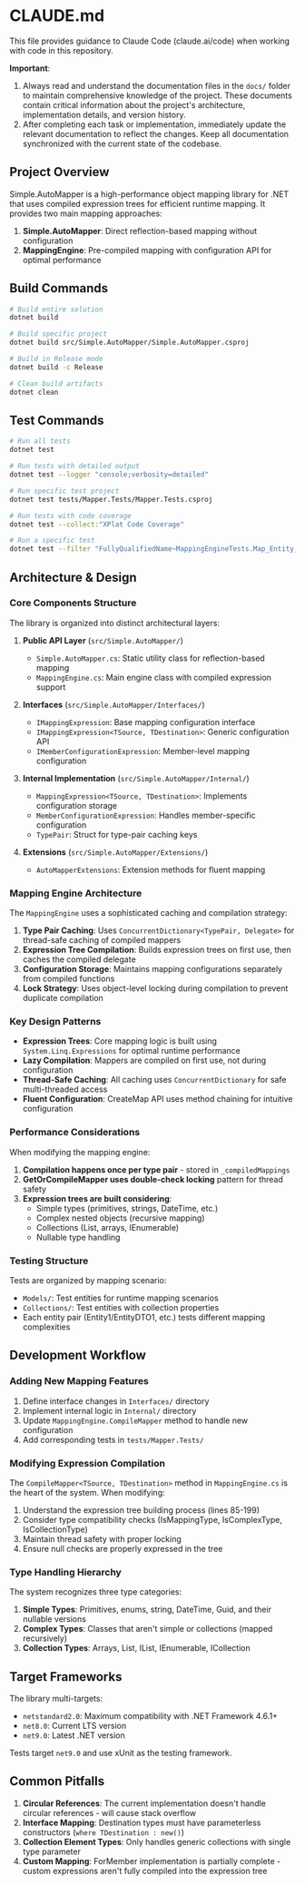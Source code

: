 # CLAUDE.md

This file provides guidance to Claude Code (claude.ai/code) when working with code in this repository.

**Important**: 
1. Always read and understand the documentation files in the `docs/` folder to maintain comprehensive knowledge of the project. These documents contain critical information about the project's architecture, implementation details, and version history.
2. After completing each task or implementation, immediately update the relevant documentation to reflect the changes. Keep all documentation synchronized with the current state of the codebase.

## Project Overview

Simple.AutoMapper is a high-performance object mapping library for .NET that uses compiled expression trees for efficient runtime mapping. It provides two main mapping approaches:
1. **Simple.AutoMapper**: Direct reflection-based mapping without configuration
2. **MappingEngine**: Pre-compiled mapping with configuration API for optimal performance

## Build Commands

```bash
# Build entire solution
dotnet build

# Build specific project
dotnet build src/Simple.AutoMapper/Simple.AutoMapper.csproj

# Build in Release mode
dotnet build -c Release

# Clean build artifacts
dotnet clean
```

## Test Commands

```bash
# Run all tests
dotnet test

# Run tests with detailed output
dotnet test --logger "console;verbosity=detailed"

# Run specific test project
dotnet test tests/Mapper.Tests/Mapper.Tests.csproj

# Run tests with code coverage
dotnet test --collect:"XPlat Code Coverage"

# Run a specific test
dotnet test --filter "FullyQualifiedName~MappingEngineTests.Map_Entity_ShouldMapAllProperties"
```

## Architecture & Design

### Core Components Structure

The library is organized into distinct architectural layers:

1. **Public API Layer** (`src/Simple.AutoMapper/`)
   - `Simple.AutoMapper.cs`: Static utility class for reflection-based mapping
   - `MappingEngine.cs`: Main engine class with compiled expression support

2. **Interfaces** (`src/Simple.AutoMapper/Interfaces/`)
   - `IMappingExpression`: Base mapping configuration interface
   - `IMappingExpression<TSource, TDestination>`: Generic configuration API
   - `IMemberConfigurationExpression`: Member-level mapping configuration

3. **Internal Implementation** (`src/Simple.AutoMapper/Internal/`)
   - `MappingExpression<TSource, TDestination>`: Implements configuration storage
   - `MemberConfigurationExpression`: Handles member-specific configuration
   - `TypePair`: Struct for type-pair caching keys

4. **Extensions** (`src/Simple.AutoMapper/Extensions/`)
   - `AutoMapperExtensions`: Extension methods for fluent mapping

### Mapping Engine Architecture

The `MappingEngine` uses a sophisticated caching and compilation strategy:

1. **Type Pair Caching**: Uses `ConcurrentDictionary<TypePair, Delegate>` for thread-safe caching of compiled mappers
2. **Expression Tree Compilation**: Builds expression trees on first use, then caches the compiled delegate
3. **Configuration Storage**: Maintains mapping configurations separately from compiled functions
4. **Lock Strategy**: Uses object-level locking during compilation to prevent duplicate compilation

### Key Design Patterns

- **Expression Trees**: Core mapping logic is built using `System.Linq.Expressions` for optimal runtime performance
- **Lazy Compilation**: Mappers are compiled on first use, not during configuration
- **Thread-Safe Caching**: All caching uses `ConcurrentDictionary` for safe multi-threaded access
- **Fluent Configuration**: CreateMap API uses method chaining for intuitive configuration

### Performance Considerations

When modifying the mapping engine:
1. **Compilation happens once per type pair** - stored in `_compiledMappings`
2. **GetOrCompileMapper uses double-check locking** pattern for thread safety
3. **Expression trees are built considering**:
   - Simple types (primitives, strings, DateTime, etc.)
   - Complex nested objects (recursive mapping)
   - Collections (List<T>, arrays, IEnumerable<T>)
   - Nullable type handling

### Testing Structure

Tests are organized by mapping scenario:
- `Models/`: Test entities for runtime mapping scenarios
- `Collections/`: Test entities with collection properties
- Each entity pair (Entity1/EntityDTO1, etc.) tests different mapping complexities

## Development Workflow

### Adding New Mapping Features

1. Define interface changes in `Interfaces/` directory
2. Implement internal logic in `Internal/` directory
3. Update `MappingEngine.CompileMapper` method to handle new configuration
4. Add corresponding tests in `tests/Mapper.Tests/`

### Modifying Expression Compilation

The `CompileMapper<TSource, TDestination>` method in `MappingEngine.cs` is the heart of the system. When modifying:
1. Understand the expression tree building process (lines 85-199)
2. Consider type compatibility checks (IsMappingType, IsComplexType, IsCollectionType)
3. Maintain thread safety with proper locking
4. Ensure null checks are properly expressed in the tree

### Type Handling Hierarchy

The system recognizes three type categories:
1. **Simple Types**: Primitives, enums, string, DateTime, Guid, and their nullable versions
2. **Complex Types**: Classes that aren't simple or collections (mapped recursively)
3. **Collection Types**: Arrays, List<T>, IList<T>, IEnumerable<T>, ICollection<T>

## Target Frameworks

The library multi-targets:
- `netstandard2.0`: Maximum compatibility with .NET Framework 4.6.1+
- `net8.0`: Current LTS version
- `net9.0`: Latest .NET version

Tests target `net9.0` and use xUnit as the testing framework.

## Common Pitfalls

1. **Circular References**: The current implementation doesn't handle circular references - will cause stack overflow
2. **Interface Mapping**: Destination types must have parameterless constructors (`where TDestination : new()`)
3. **Collection Element Types**: Only handles generic collections with single type parameter
4. **Custom Mapping**: ForMember implementation is partially complete - custom expressions aren't fully compiled into the expression tree
